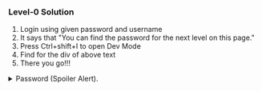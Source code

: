 ### Level-0 Solution
1. Login using given password and username
2. It says that "You can find the password for the next level on this page."
3. Press Ctrl+shift+I to open Dev Mode
4. Find for the div of above text
5. There you go!!! 

<p>
<details>
<summary>Password (Spoiler Alert).</summary>
<pre><code></code>g9D9cREhslqBKtcA2uocGHPfMZVzeFK6</pre>
</details>